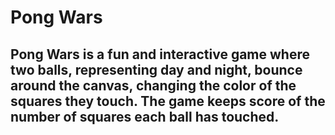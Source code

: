 # Pong Wars

## Pong Wars is a fun and interactive game where two balls, representing day and night, bounce around the canvas, changing the color of the squares they touch. The game keeps score of the number of squares each ball has touched.

